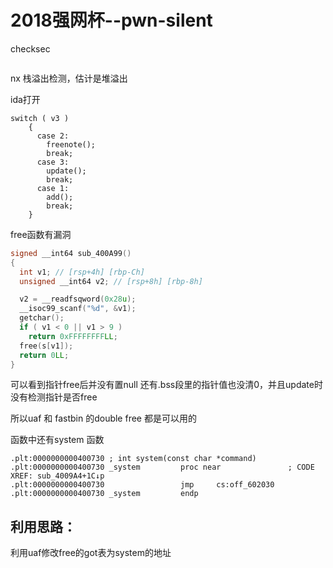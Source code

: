 # 2018强网杯--pwn-silent

checksec

```

```

nx 栈溢出检测，估计是堆溢出

ida打开

```
switch ( v3 )
    {
      case 2:
        freenote();
        break;
      case 3:
        update();
        break;
      case 1:
        add();
        break;
    }
```

free函数有漏洞

```c
signed __int64 sub_400A99()
{
  int v1; // [rsp+4h] [rbp-Ch]
  unsigned __int64 v2; // [rsp+8h] [rbp-8h]

  v2 = __readfsqword(0x28u);
  __isoc99_scanf("%d", &v1);
  getchar();
  if ( v1 < 0 || v1 > 9 )
    return 0xFFFFFFFFLL;
  free(s[v1]);
  return 0LL;
}
```

可以看到指针free后并没有置null 还有.bss段里的指针值也没清0，并且update时没有检测指针是否free

所以uaf 和 fastbin 的double free 都是可以用的

函数中还有system 函数

```
.plt:0000000000400730 ; int system(const char *command)
.plt:0000000000400730 _system         proc near               ; CODE XREF: sub_4009A4+1C↓p
.plt:0000000000400730                 jmp     cs:off_602030
.plt:0000000000400730 _system         endp
```

## 利用思路：

利用uaf修改free的got表为system的地址



